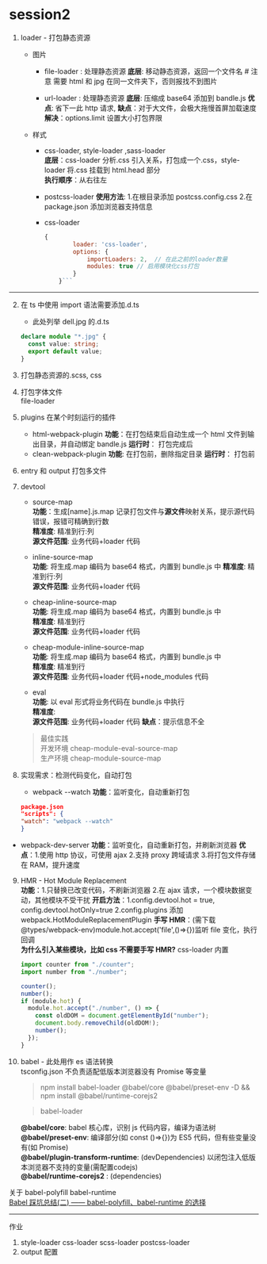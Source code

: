 # session2

1. loader - 打包静态资源

   - 图片

     - file-loader : 处理静态资源
       **底层**: 移动静态资源，返回一个文件名 # 注意 需要 html 和 jpg 在同一文件夹下，否则报找不到图片

     - url-loader : 处理静态资源
       **底层**: 压缩成 base64 添加到 bandle.js
       **优点**: 省下一此 http 请求,
       **缺点**：对于大文件，会极大拖慢首屏加载速度
       **解决**：options.limit 设置大小打包界限

   - 样式

     - css-loader, style-loader ,sass-loader  
        **底层**：css-loader 分析.css 引入关系，打包成一个.css，style-loader 将.css 挂载到 html.head 部分  
        **执行顺序**：从右往左

     - postcss-loader
       **使用方法**: 1.在根目录添加 postcss.config.css 2.在 package.json 添加浏览器支持信息

     - css-loader
       ````javascript
       {
               loader: 'css-loader',
               options: {
                   importLoaders: 2,  // 在此之前的loader数量
                   modules: true // 启用模块化css打包
               }
           }```
       ````

---

2. 在 ts 中使用 import 语法需要添加.d.ts

   - 此处列举 dell.jpg 的.d.ts

   ```typescript
   declare module "*.jpg" {
     const value: string;
     export default value;
   }
   ```

3. 打包静态资源的.scss, css

4. 打包字体文件  
   file-loader

5. plugins 在某个时刻运行的插件

   - html-webpack-plugin
     **功能**：在打包结束后自动生成一个 html 文件到输出目录，并自动绑定 bandle.js
     **运行时**： 打包完成后
   - clean-webpack-plugin
     **功能**: 在打包前，删除指定目录
     **运行时**： 打包前

6. entry 和 output 打包多文件

7. devtool

   - source-map  
     **功能**：生成[name].js.map 记录打包文件与**源文件**映射关系，提示源代码错误，报错可精确到行数  
     **精准度**: 精准到行:列  
     **源文件范围**: 业务代码+loader 代码

   - inline-source-map  
     **功能**: 将生成.map 编码为 base64 格式，内置到 bundle.js 中
     **精准度**: 精准到行:列  
     **源文件范围**: 业务代码+loader 代码

   - cheap-inline-source-map  
     **功能**: 将生成.map 编码为 base64 格式，内置到 bundle.js 中  
     **精准度**: 精准到行  
     **源文件范围**: 业务代码+loader 代码

   - cheap-module-inline-source-map  
     **功能**: 将生成.map 编码为 base64 格式，内置到 bundle.js 中  
     **精准度**: 精准到行  
     **源文件范围**: 业务代码+loader 代码+node_modules 代码

   - eval  
     **功能**: 以 eval 形式将业务代码在 bundle.js 中执行  
     **精准度**:  
     **源文件范围**: 业务代码+loader 代码
     **缺点**：提示信息不全

   > 最佳实践  
   > 开发环境 cheap-module-eval-source-map  
   > 生产环境 cheap-module-source-map

8. 实现需求：检测代码变化，自动打包

   - webpack --watch
     **功能**：监听变化，自动重新打包

   ```json
   package.json
   "scripts": {
   "watch": "webpack --watch"
   }
   ```

- webpack-dev-server
  **功能**：监听变化，自动重新打包，并刷新浏览器
  **优点**：1.使用 http 协议，可使用 ajax 2.支持 proxy 跨域请求 3.将打包文件存储在 RAM，提升速度

9. HMR - Hot Module Replacement  
   **功能**：1.只替换已改变代码，不刷新浏览器 2.在 ajax 请求，一个模块数据变动，其他模块不受干扰
   **开启方法**：1.config.devtool.hot = true, config.devtool.hotOnly=true 2.config.plugins 添加 webpack.HotModuleReplacementPlugin
   **手写 HMR**：(需下载@types/webpack-env)module.hot.accept('file',()=>{})监听 file 变化，执行回调  
   **为什么引入某些模块，比如 css 不需要手写 HMR?** css-loader 内置

   ```typescript
   import counter from "./counter";
   import number from "./number";

   counter();
   number();
   if (module.hot) {
     module.hot.accept("./number", () => {
       const oldDOM = document.getElementById("number");
       document.body.removeChild(oldDOM!);
       number();
     });
   }
   ```

10. babel - 此处用作 es 语法转换  
    tsconfig.json 不负责适配低版本浏览器没有 Promise 等变量

    > npm install babel-loader @babel/core @babel/preset-env -D && npm install @babel/runtime-corejs2

    > babel-loader

    **@babel/core**: babel 核心库，识别 js 代码内容，编译为语法树  
     **@babel/preset-env**: 编译部分(如 const ()=>{})为 ES5 代码，但有些变量没有(如 Promise)  
     **@babel/plugin-transform-runtime**: (devDependencies) 以闭包注入低版本浏览器不支持的变量(需配置codejs)  
     **@babel/runtime-corejs2** : (dependencies)

关于 babel-polyfill babel-runtime  
[Babel 踩坑总结(二) —— babel-polyfill、babel-runtime 的选择](https://blog.csdn.net/zwkkkk1/article/details/89143424)

---

作业

1. style-loader css-loader scss-loader postcss-loader
2. output 配置

```

```
